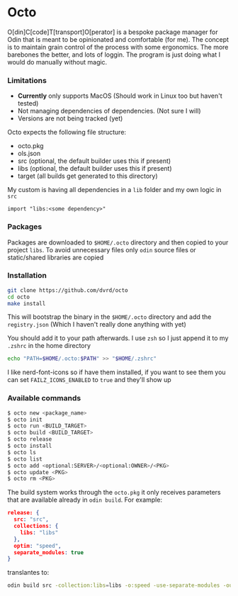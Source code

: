 # Octo

O[din]C[code]T[transport]O[perator] is a bespoke package manager for Odin that is meant to be opinionated and comfortable (for me).
The concept is to maintain grain control of the process with some ergonomics. The more barebones the better, and lots of loggin.
The program is just doing what I would do manually without magic.

### Limitations
* **Currently** only supports MacOS (Should work in Linux too but haven't tested)
* Not managing dependencies of dependencies. (Not sure I will)
* Versions are not being tracked (yet)

Octo expects the following file structure:
* octo.pkg
* ols.json
* src (optional, the default builder uses this if present)
* libs (optional, the default builder uses this if present)
* target (all builds get generated to this directory)

My custom is having all dependencies in a `lib` folder and my own logic in `src`
```odin
import "libs:<some dependency>"
```

### Packages
Packages are downloaded to `$HOME/.octo` directory and then copied to your project `libs`.
To avoid unnecessary files only `odin` source files or static/shared libraries are copied

### Installation
```bash
git clone https://github.com/dvrd/octo
cd octo
make install
```
This will bootstrap the binary in the `$HOME/.octo` directory and add the `registry.json` (Which I haven't really done anything with yet)

You should add it to your path afterwards. I use `zsh` so I just append it to my `.zshrc` in the home directory
```bash
echo "PATH=$HOME/.octo:$PATH" >> "$HOME/.zshrc"
```
I like nerd-font-icons so if have them installed, if you want to see them you can set `FAILZ_ICONS_ENABLED` to `true` and they'll show up

### Available commands
```bash
$ octo new <package_name>
$ octo init
$ octo run <BUILD_TARGET>
$ octo build <BUILD_TARGET>
$ octo release
$ octo install
$ octo ls
$ octo list
$ octo add <optional:SERVER>/<optional:OWNER>/<PKG>
$ octo update <PKG>
$ octo rm <PKG>
```

The build system works through the `octo.pkg` it only receives parameters that are available already in `odin build`. For example:
```json
release: {
  src: "src",
  collections: {
    libs: "libs"
  },
  optim: "speed",
  separate_modules: true
}
```
translantes to:
```bash
odin build src -collection:libs=libs -o:speed -use-separate-modules -out:target/release/<name_of_the_app>
```
